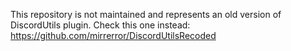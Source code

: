 This repository is not maintained and represents an old version of DiscordUtils plugin. Check this one instead: https://github.com/mirrerror/DiscordUtilsRecoded
